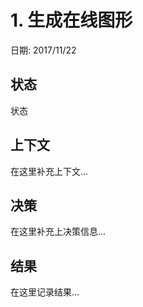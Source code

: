 # 1. 生成在线图形

日期: 2017/11/22

## 状态

状态

## 上下文

在这里补充上下文...

## 决策

在这里补充上决策信息...

## 结果

在这里记录结果...
